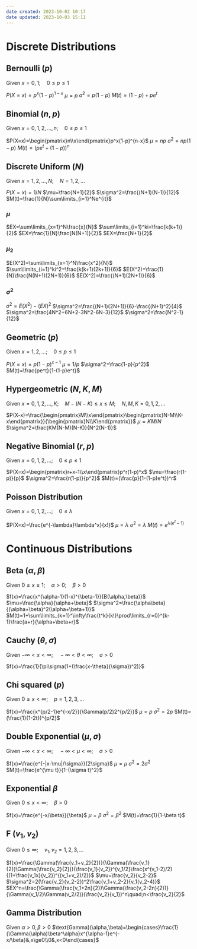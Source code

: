 ```yaml
---
date created: 2023-10-02 10:17
date updated: 2023-10-03 15:11
---
```


# Discrete Distributions

## Bernoulli $(p)$

Given $x=0,1;\quad 0\le p\le 1$

$P(X=x)=p^x(1-p)^{1-x}$
$\mu=p$
$\sigma^2=p(1-p)$
$M(t)=(1-p)+pe^t$

## Binomial $(n,p)$

Given $x=0,1,2,...,n;\quad 0\le p\le 1$

$P(X=x)=\begin{pmatrix}n\\x\end{pmatrix}p^x(1-p)^{n-x}$
$\mu=np$
$\sigma^2=np(1-p)$
$M(t)=(pe^t+(1-p))^n$

## Discrete Uniform $(N)$

Given $x=1,2,...,N;\quad N=1,2,...$

$P(X=x)=1/N$
$\mu=\frac{N+1}{2}$
$\sigma^2=\frac{(N+1)(N-1)}{12}$
$M(t)=\frac{1}{N}\sum\limits_{i=1}^Ne^{it}$

### $\mu$

$EX=\sum\limits_{x=1}^N\frac{x}{N}$
$\sum\limits_{i=1}^ki=\frac{k(k+1)}{2}$
$EX=\frac{1}{N}\frac{N(N+1)}{2}$
$EX=\frac{N+1}{2}$

### $\mu_2$

$E(X^2)=\sum\limits_{x=1}^N\frac{x^2}{N}$
$\sum\limits_{i=1}^ki^2=\frac{k(k+1)(2k+1)}{6}$
$E(X^2)=\frac{1}{N}\frac{N(N+1)(2N+1)}{6}$
$E(X^2)=\frac{(N+1)(2N+1)}{6}$

### $\sigma^2$

$\sigma^2=E(X^2)-(EX)^2$
$\sigma^2=\frac{(N+1)(2N+1)}{6}-\frac{(N+1)^2}{4}$
$\sigma^2=\frac{4N^2+6N+2-3N^2-6N-3}{12}$
$\sigma^2=\frac{N^2-1}{12}$

## Geometric $(p)$

Given $x=1,2,...;\quad 0\le p\le 1$

$P(X=x)=p(1-p)^{x-1}$
$\mu=1/p$
$\sigma^2=\frac{1-p}{p^2}$
$M(t)=\frac{pe^t}{1-(1-p)e^t}$

## Hypergeometric $(N,K,M)$

Given $x=0,1,2,...,K;\quad M-(N-K)\le x\le M;\quad N,M,K=0,1,2,...$

$P(X-x)=\frac{\begin{pmatrix}M\\x\end{pmatrix}\begin{pmatrix}N-M\\K-x\end{pmatrix}}{\begin{pmatrix}N\\K\end{pmatrix}}$
$\mu=KM/N$
$\sigma^2=\frac{KM(N-M)(N-K)}{N^2(N-1)}$

## Negative Binomial $(r,p)$

Given $x=0,1,2,...;\quad0\le p\le1$

$P(X=x)=\begin{pmatrix}r+x-1\\x\end{pmatrix}p^r(1-p)^x$
$\mu=\frac{r(1-p)}{p}$
$\sigma^2=\frac{r(1-p)}{p^2}$
$M(t)=(\frac{p}{1-(1-p)e^t})^r$

## Poisson Distribution

Given $x=0,1,2,...;\quad0\le\lambda$

$P(X=x)=\frac{e^{-\lambda}\lambda^x}{x!}$
$\mu=\lambda$
$\sigma^2=\lambda$
$M(t)=e^{\lambda(e^t-1)}$

# Continuous Distributions

## Beta $(\alpha,\beta)$

Given $0\le x\le 1;\quad \alpha>0;\quad \beta>0$

$f(x)=\frac{x^{\alpha-1}(1-x)^{\beta-1}}{B(\alpha,\beta)}$
$\mu=\frac{\alpha}{\alpha+\beta}$
$\sigma^2=\frac{\alpha\beta}{(\alpha+\beta)^2(\alpha+\beta+1)}$
$M(t)=1+\sum\limits_{k=1}^\infty\frac{t^k}{k!}\prod\limits_{r=0}^{k-1}\frac{a+r}{\alpha+\beta+r}$

## Cauchy $(\theta,\sigma)$

Given $-\infty<x<\infty;\quad-\infty<\theta<\infty;\quad\sigma>0$

$f(x)=\frac{1}{\pi\sigma(1+(\frac{x-\theta}{\sigma})^2)}$

## Chi squared $(p)$

Given $0\le x<\infty;\quad p=1,2,3,...$

$f(x)=\frac{x^{p/2-1}e^{-x/2}}{\Gamma(p/2)2^{p/2}}$
$\mu=p$
$\sigma^2=2p$
$M(t)=(\frac{1}{1-2t})^{p/2}$

## Double Exponential $(\mu,\sigma)$

Given $-\infty<x<\infty;\quad -\infty<\mu<\infty;\quad \sigma>0$

$f(x)=\frac{e^{-|x-\mu|/\sigma}}{2\sigma}$
$\mu=\mu$
$\sigma^2=2\sigma^2$
$M(t)=\frac{e^{\mu t}}{1-(\sigma t)^2}$

## Exponential $\beta$

Given $0\le x<\infty;\quad \beta>0$

$f(x)=\frac{e^{-x/\beta}}{\beta}$
$\mu=\beta$
$\sigma^2=\beta^2$
$M(t)=\frac{1}{1-\beta t}$

## F $(v_1,v_2)$

Given $0\le\infty;\quad v_1,v_2=1,2,3,...$

$f(x)=\frac{\Gamma(\frac{v_1+v_2}{2})}{\Gamma(\frac{v_1}{2})\Gamma(\frac{v_2}{2})}(\frac{v_1}{v_2})^{v_1/2}\frac{x^(v_1-2)/2}{(1+\frac{v_1x}{v_2})^{(v_1+v_2)/2}}$
$\mu=\frac{v_2}{v_2-2}$
$\sigma^2=2(\frac{v_2}{v_2-2})^2\frac{v_1+v_2-2}{v_1(v_2-4)}$
$EX^n=\frac{\Gamma(\frac{v_1+2n}{2})\Gamma(\frac{v_2-2n}{2})}{\Gamma(v_1/2)\Gamma(v_2/2)}(\frac{v_2}{v_1})^n\quad;n<\frac{v_2}{2}$

## Gamma Distribution

Given $\alpha>0,\beta>0$
$\text{Gamma}(\alpha,\beta)=\begin{cases}\frac{1}{\Gamma(\alpha)\beta^\alpha}x^{\alpha-1}e^{-x/\beta}&,x\ge0\\0&,x<0\end{cases}$
